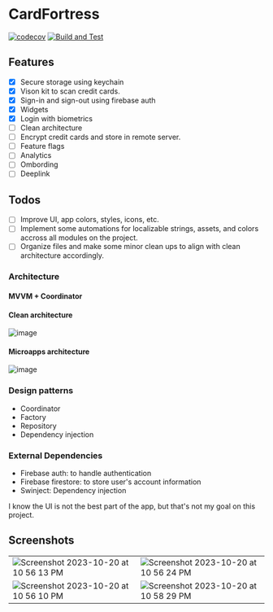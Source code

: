 # CardFortress

[![codecov](https://codecov.io/github/RobertiOS/CardFortress/branch/development/graph/badge.svg?token=Q0NMPMGYAY)](https://codecov.io/github/RobertiOS/CardFortress)
[![Build and Test](https://github.com/RobertiOS/CardFortress/actions/workflows/build.yml/badge.svg?branch=development)](https://github.com/RobertiOS/CardFortress/actions/workflows/build.yml)


## Features
- [x] Secure storage using keychain
- [x] Vison kit to scan credit cards.
- [x] Sign-in and sign-out using firebase auth
- [x] Widgets
- [x] Login with biometrics
- [ ] Clean architecture
- [ ] Encrypt credit cards and store in remote server.
- [ ] Feature flags
- [ ] Analytics
- [ ] Ombording
- [ ] Deeplink

## Todos
- [ ] Improve UI, app colors, styles, icons, etc.
- [ ] Implement some automations for localizable strings, assets, and colors accross all modules on the project.
- [ ] Organize files and make some minor clean ups to align with clean architecture accordingly.

### Architecture
#### MVVM + Coordinator

#### Clean architecture
![image](https://github.com/RobertiOS/CardFortress/assets/93169254/454b0a3a-fb25-4123-884b-89d8c50a2f5f)


#### Microapps architecture

![image](https://github.com/RobertiOS/CardFortress/assets/93169254/6a1c801b-1bde-4db8-a977-c194756d1ba4)



### Design patterns
- Coordinator
- Factory
- Repository
- Dependency injection

### External Dependencies
- Firebase auth: to handle authentication
- Firebase firestore: to store user's account information
- Swinject: Dependency injection

I know the UI is not the best part of the app, but that's not my goal on this project.

## Screenshots

|  |  |
|- | - |
| ![Screenshot 2023-10-20 at 10 56 13 PM](https://github.com/RobertiOS/CardFortress/assets/93169254/b2dad9e1-f5de-4c9a-a803-2217752903c6) | ![Screenshot 2023-10-20 at 10 56 24 PM](https://github.com/RobertiOS/CardFortress/assets/93169254/df5094f0-9de3-4a35-87fe-19b6181fb0e0) |
| ![Screenshot 2023-10-20 at 10 56 10 PM](https://github.com/RobertiOS/CardFortress/assets/93169254/f93d78d7-e8ab-4bbc-8f97-4d6e90e2892b) | ![Screenshot 2023-10-20 at 10 58 29 PM](https://github.com/RobertiOS/CardFortress/assets/93169254/cc81363c-fd86-4bec-b521-63c9a296426b) |
